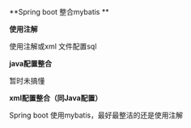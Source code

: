 **Spring boot 整合mybatis **

**使用注解**

使用注解或xml 文件配置sql





**java配置整合**

暂时未搞懂

**xml配置整合（同Java配置）**



Spring boot 使用mybatis，最好最整洁的还是使用注解